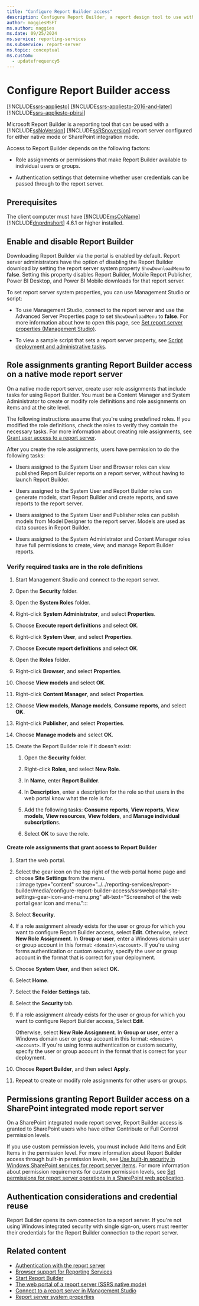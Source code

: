 ```yaml
---
title: "Configure Report Builder access"
description: Configure Report Builder, a report design tool to use with a SQL Server Reporting Services report server. It uses either native or SharePoint integration mode.
author: maggiesMSFT
ms.author: maggies
ms.date: 09/25/2024
ms.service: reporting-services
ms.subservice: report-server
ms.topic: conceptual
ms.custom:
  - updatefrequency5
---
```


# Configure Report Builder access

[!INCLUDE[ssrs-appliesto](../../includes/ssrs-appliesto.md)] [!INCLUDE[ssrs-appliesto-2016-and-later](../../includes/ssrs-appliesto-2016-and-later.md)] [!INCLUDE[ssrs-appliesto-pbirsi](../../includes/ssrs-appliesto-pbirs.md)]

Microsoft Report Builder is a reporting tool that can be used with a [!INCLUDE[ssNoVersion](../../includes/ssnoversion-md.md)] [!INCLUDE[ssRSnoversion](../../includes/ssrsnoversion-md.md)] report server configured for either native mode or SharePoint integration mode.  

Access to Report Builder depends on the following factors:  

- Role assignments or permissions that make Report Builder available to individual users or groups.  

- Authentication settings that determine whether user credentials can be passed through to the report server.

## Prerequisites

The client computer must have [!INCLUDE[msCoName](../../includes/msconame-md.md)] [!INCLUDE[dnprdnshort](../../includes/dnprdnshort-md.md)] 4.6.1 or higher installed.

## Enable and disable Report Builder  

Downloading Report Builder via the portal is enabled by default. Report server administrators have the option of disabling the Report Builder download by setting the report server system property `ShowDownloadMenu` to **false**. Setting this property disables Report Builder, Mobile Report Publisher, Power BI Desktop, and Power BI Mobile downloads for that report server.  

 To set report server system properties, you can use Management Studio or script:  	

 - To use Management Studio, connect to the report server and use the Advanced Server Properties page to set `ShowDownloadMenu` to **false**. For more information about how to open this page, see [Set report server properties &#40;Management Studio&#41;](../../reporting-services/tools/set-report-server-properties-management-studio.md).  	

 - To view a sample script that sets a report server property, see [Script deployment and administrative tasks](../../reporting-services/tools/script-deployment-and-administrative-tasks.md).  

## Role assignments granting Report Builder access on a native mode report server  

On a native mode report server, create user role assignments that include tasks for using Report Builder. You must be a Content Manager and System Administrator to create or modify role definitions and role assignments on items and at the site level.  

The following instructions assume that you're using predefined roles. If you modified the role definitions, check the roles to verify they contain the necessary tasks. For more information about creating role assignments, see [Grant user access to a report server](../../reporting-services/security/grant-user-access-to-a-report-server.md).

After you create the role assignments, users have permission to do the following tasks:  

- Users assigned to the System User and Browser roles can view published Report Builder reports on a report server, without having to launch Report Builder.  

- Users assigned to the System User and Report Builder roles can generate models, start Report Builder and create reports, and save reports to the report server.  

- Users assigned to the System User and Publisher roles can publish models from Model Designer to the report server. Models are used as data sources in Report Builder.  

- Users assigned to the System Administrator and Content Manager roles have full permissions to create, view, and manage Report Builder reports.  

### Verify required tasks are in the role definitions  

1. Start Management Studio and connect to the report server.  

1. Open the **Security** folder.  

1. Open the **System Roles** folder.  

1. Right-click **System Administrator**, and select **Properties**.  

1. Choose **Execute report definitions** and select **OK**.  

1. Right-click **System User**, and select **Properties**.  

1. Choose  **Execute report definitions** and select **OK**.  

1. Open the **Roles** folder.  

1. Right-click **Browser**, and select **Properties**.  

1. Choose **View models** and select **OK**.  

1. Right-click **Content Manager**, and select **Properties**.  

1. Choose **View models**, **Manage models**, **Consume reports**, and select **OK**.  

1. Right-click **Publisher**, and select **Properties**.  

1. Choose **Manage models** and select **OK**.  

1. Create the Report Builder role if it doesn't exist:  

    1. Open the **Security** folder.  

    1. Right-click **Roles**, and select **New Role**.  

    1. In **Name**, enter **Report Builder**.  

    1. In **Description**, enter a description for the role so that users in the web portal know what the role is for.  

    1. Add the following tasks: **Consume reports**, **View reports**, **View models**, **View resources**, **View folders**, and **Manage individual subscription**s.  

    1. Select **OK** to save the role.  

#### Create role assignments that grant access to Report Builder  

1. Start the web portal.  

1. Select the gear icon on the top right of the web portal home page and choose **Site Settings** from the menu.  
:::image type="content" source="../../reporting-services/report-builder/media/configure-report-builder-access/ssrswebportal-site-settings-gear-icon-and-menu.png" alt-text="Screenshot of the web portal gear icon and menu.":::

1. Select **Security**.  

1. If a role assignment already exists for the user or group for which you want to configure Report Builder access, select **Edit**. Otherwise, select **New Role Assignment**. In **Group or user**, enter a Windows domain user or group account in this format: `<domain>\<account>`. If you're using forms authentication or custom security, specify the user or group account in the format that is correct for your deployment.  

1. Choose **System User**, and then select **OK**.  

1. Select **Home**.  

1. Select the **Folder Settings** tab.  

1. Select the **Security** tab.  

1. If a role assignment already exists for the user or group for which you want to configure Report Builder access, Select **Edit**.  

    Otherwise, select **New Role Assignment**. In **Group or user**, enter a Windows domain user or group account in this format: `<domain>\<account>`. If you're using forms authentication or custom security, specify the user or group account in the format that is correct for your deployment.  

1. Choose **Report Builder**, and then select **Apply**.  

1. Repeat to create or modify role assignments for other users or groups.  

## Permissions granting Report Builder access on a SharePoint integrated mode report server  

On a SharePoint integrated mode report server, Report Builder access is granted to SharePoint users who have either Contribute or Full Control permission levels.  

If you use custom permission levels, you must include Add Items and Edit Items in the permission level. For more information about Report Builder access through built-in permission levels, see [Use built-in security in Windows SharePoint services for report server items](../../reporting-services/security/use-built-in-security-in-windows-sharepoint-services-for-report-server-items.md). For more information about permission requirements for custom permission levels, see [Set permissions for report server operations in a SharePoint web application](../../reporting-services/security/set-permissions-for-report-server-operations-in-a-sharepoint-web-application.md).  

## Authentication considerations and credential reuse  

Report Builder opens its own connection to a report server. If you're not using Windows integrated security with single sign-on, users must reenter their credentials for the Report Builder connection to the report server.  

## Related content

- [Authentication with the report server](../../reporting-services/security/authentication-with-the-report-server.md)
- [Browser support for Reporting Services](../../reporting-services/browser-support-for-reporting-services-and-power-view.md)
- [Start Report Builder](../../reporting-services/report-builder/start-report-builder.md)
- [The web portal of a report server (SSRS native mode)](../web-portal-ssrs-native-mode.md)
- [Connect to a report server in Management Studio](../../reporting-services/tools/connect-to-a-report-server-in-management-studio.md)
- [Report server system properties](../../reporting-services/report-server-web-service/net-framework/reporting-services-properties-report-server-system-properties.md)
